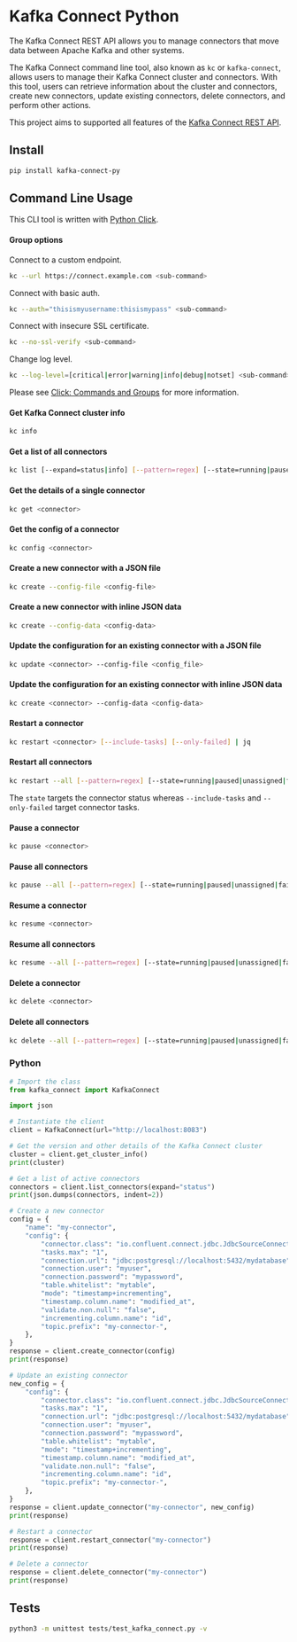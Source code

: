 # Kafka Connect Python

The Kafka Connect REST API allows you to manage connectors that move data between Apache Kafka and other systems.

The Kafka Connect command line tool, also known as `kc` or `kafka-connect`, allows users to manage their Kafka Connect cluster and connectors. With this tool, users can retrieve information about the cluster and connectors, create new connectors, update existing connectors, delete connectors, and perform other actions.

This project aims to supported all features of the [Kafka Connect REST API](https://docs.confluent.io/platform/current/connect/references/restapi.html#kconnect-rest-interface).

## Install

```bash
pip install kafka-connect-py
```


## Command Line Usage

This CLI tool is written with [Python Click](https://click.palletsprojects.com/en/latest/). 

#### Group options

Connect to a custom endpoint.

```bash
kc --url https://connect.example.com <sub-command>
```

Connect with basic auth.

```bash
kc --auth="thisismyusername:thisismypass" <sub-command>
```

Connect with insecure SSL certificate.

```bash
kc --no-ssl-verify <sub-command>
```

Change log level.

```bash
kc --log-level=[critical|error|warning|info|debug|notset] <sub-command>
```

Please see [Click: Commands and Groups](https://click.palletsprojects.com/en/8.1.x/commands/#commands-and-groups) for more information.

#### Get Kafka Connect cluster info

```bash
kc info
```

#### Get a list of all connectors

```bash
kc list [--expand=status|info] [--pattern=regex] [--state=running|paused|unassigned|failed]
```

#### Get the details of a single connector

```bash
kc get <connector>
```

#### Get the config of a connector

```bash
kc config <connector>
```

#### Create a new connector with a JSON file

```bash
kc create --config-file <config-file>
```

#### Create a new connector with inline JSON data

```bash
kc create --config-data <config-data>
```

#### Update the configuration for an existing connector with a JSON file

```bash
kc update <connector> --config-file <config_file>
```

#### Update the configuration for an existing connector with inline JSON data

```bash
kc create <connector> --config-data <config-data>
```

#### Restart a connector

```bash
kc restart <connector> [--include-tasks] [--only-failed] | jq
```

#### Restart all connectors

```bash
kc restart --all [--pattern=regex] [--state=running|paused|unassigned|failed] [--include-tasks] [--only-failed]
```
The `state` targets the connector status whereas `--include-tasks` and `--only-failed` target connector tasks.

#### Pause a connector

```bash
kc pause <connector>
```

#### Pause all connectors

```bash
kc pause --all [--pattern=regex] [--state=running|paused|unassigned|failed]
```

#### Resume a connector

```bash
kc resume <connector>
```

#### Resume all connectors

```bash
kc resume --all [--pattern=regex] [--state=running|paused|unassigned|failed]
```

#### Delete a connector

```bash
kc delete <connector>
```

#### Delete all connectors

```bash
kc delete --all [--pattern=regex] [--state=running|paused|unassigned|failed]
```

### Python

```python
# Import the class
from kafka_connect import KafkaConnect

import json

# Instantiate the client
client = KafkaConnect(url="http://localhost:8083")

# Get the version and other details of the Kafka Connect cluster
cluster = client.get_cluster_info()
print(cluster)

# Get a list of active connectors
connectors = client.list_connectors(expand="status")
print(json.dumps(connectors, indent=2))

# Create a new connector
config = {
    "name": "my-connector",
    "config": {
        "connector.class": "io.confluent.connect.jdbc.JdbcSourceConnector",
        "tasks.max": "1",
        "connection.url": "jdbc:postgresql://localhost:5432/mydatabase",
        "connection.user": "myuser",
        "connection.password": "mypassword",
        "table.whitelist": "mytable",
        "mode": "timestamp+incrementing",
        "timestamp.column.name": "modified_at",
        "validate.non.null": "false",
        "incrementing.column.name": "id",
        "topic.prefix": "my-connector-",
    },
}
response = client.create_connector(config)
print(response)

# Update an existing connector
new_config = {
    "config": {
        "connector.class": "io.confluent.connect.jdbc.JdbcSourceConnector",
        "tasks.max": "1",
        "connection.url": "jdbc:postgresql://localhost:5432/mydatabase",
        "connection.user": "myuser",
        "connection.password": "mypassword",
        "table.whitelist": "mytable",
        "mode": "timestamp+incrementing",
        "timestamp.column.name": "modified_at",
        "validate.non.null": "false",
        "incrementing.column.name": "id",
        "topic.prefix": "my-connector-",
    },
}
response = client.update_connector("my-connector", new_config)
print(response)

# Restart a connector
response = client.restart_connector("my-connector")
print(response)

# Delete a connector
response = client.delete_connector("my-connector")
print(response)
```

## Tests

```bash
python3 -m unittest tests/test_kafka_connect.py -v
```
